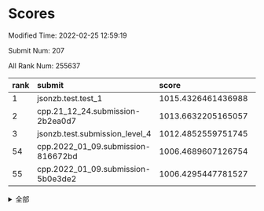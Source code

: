 # Scores

Modified Time: 2022-02-25 12:59:19

Submit Num: 207

All Rank Num: 255637

| rank |               submit               |       score        |       sigma        | pk_num |
| :--- | :--------------------------------- | :----------------- | :----------------- | :----- |
| 1    | jsonzb.test.test_1                 | 1015.4326461436988 | 0.8786452872978675 | 4941   |
| 2    | cpp.21_12_24.submission-2b2ea0d7   | 1013.6632205165057 | 0.8163874333564525 | 4938   |
| 3    | jsonzb.test.submission_level_4     | 1012.4852559751745 | 0.7911811999373309 | 4934   |
| 54   | cpp.2022_01_09.submission-816672bd | 1006.4689607126754 | 0.7288404357601658 | 4943   |
| 55   | cpp.2022_01_09.submission-5b0e3de2 | 1006.4295447781527 | 0.7167130061798619 | 4940   |


<details>
<summary>全部</summary>

| rank |                 submit                 |       score        |       sigma        | pk_num |
| :--- | :------------------------------------- | :----------------- | :----------------- | :----- |
| 1    | jsonzb.test.test_1                     | 1015.4326461436988 | 0.8786452872978675 | 4941   |
| 2    | cpp.21_12_24.submission-2b2ea0d7       | 1013.6632205165057 | 0.8163874333564525 | 4938   |
| 3    | jsonzb.test.submission_level_4         | 1012.4852559751745 | 0.7911811999373309 | 4934   |
| 4    | gobigger.level_3.submission_level_3_24 | 1011.6487337047108 | 0.7938084207039564 | 4935   |
| 5    | gobigger.level_3.submission_level_3_35 | 1011.3070853348192 | 0.7739486697563879 | 4939   |
| 6    | gobigger.level_3.submission_level_3_38 | 1011.2167111043743 | 0.7801887635056229 | 4938   |
| 7    | gobigger.level_3.submission_level_3_8  | 1011.1560777049186 | 0.7811471393583673 | 4943   |
| 8    | gobigger.level_3.submission_level_3_20 | 1011.1159467069106 | 0.7584544751844507 | 4933   |
| 9    | gobigger.level_3.submission_level_3_31 | 1010.9905579545145 | 0.7728558665638806 | 4932   |
| 10   | gobigger.level_3.submission_level_3_1  | 1010.9289702647137 | 0.7769811523340058 | 4938   |
| 11   | gobigger.level_3.submission_level_3_9  | 1010.9218449476638 | 0.7574931925765453 | 4941   |
| 12   | gobigger.level_3.submission_level_3_32 | 1010.917124253986  | 0.7702975046276145 | 4938   |
| 13   | gobigger.level_3.submission_level_3_28 | 1010.7967722273319 | 0.7673631397828883 | 4941   |
| 14   | gobigger.level_3.submission_level_3_11 | 1010.696751169268  | 0.7729656508423624 | 4942   |
| 15   | gobigger.level_3.submission_level_3_12 | 1010.5867769745003 | 0.7667040209778676 | 4941   |
| 16   | gobigger.level_3.submission_level_3_10 | 1010.5817906968148 | 0.7521016744252661 | 4937   |
| 17   | gobigger.level_3.submission_level_3_17 | 1010.5281617031409 | 0.7579802212351856 | 4940   |
| 18   | gobigger.level_3.submission_level_3_4  | 1010.3476470290366 | 0.7545155014520651 | 4941   |
| 19   | gobigger.level_3.submission_level_3_0  | 1010.3396956394162 | 0.754846607501798  | 4944   |
| 20   | gobigger.level_3.submission_level_3_5  | 1010.309429530181  | 0.7904283007811955 | 4932   |
| 21   | gobigger.level_3.submission_level_3_44 | 1010.265092841501  | 0.7657578141123716 | 4940   |
| 22   | gobigger.level_3.submission_level_3_15 | 1010.2447278032199 | 0.7421529196155354 | 4937   |
| 23   | gobigger.level_3.submission_level_3_22 | 1010.20451218562   | 0.7513298230318782 | 4939   |
| 24   | gobigger.level_3.submission_level_3_41 | 1010.1281835127756 | 0.7515001745178741 | 4938   |
| 25   | gobigger.level_3.submission_level_3_33 | 1010.0950700543693 | 0.7505235073820101 | 4944   |
| 26   | gobigger.level_3.submission_level_3_47 | 1010.0487228509277 | 0.763860183609516  | 4941   |
| 27   | gobigger.level_3.submission_level_3_37 | 1010.0421118241209 | 0.7665271150870575 | 4941   |
| 28   | gobigger.level_3.submission_level_3_36 | 1009.9409673454104 | 0.7465178876087494 | 4938   |
| 29   | gobigger.level_3.submission_level_3_49 | 1009.9279915482238 | 0.7645725842279657 | 4941   |
| 30   | gobigger.level_3.submission_level_3_14 | 1009.8017017776954 | 0.7645204921155948 | 4944   |
| 31   | gobigger.level_3.submission_level_3_27 | 1009.789761231903  | 0.7513795906854764 | 4941   |
| 32   | gobigger.level_3.submission_level_3_21 | 1009.7398354376485 | 0.7528001200299765 | 4940   |
| 33   | gobigger.level_3.submission_level_3_29 | 1009.7140367623283 | 0.7568443809580585 | 4937   |
| 34   | gobigger.level_3.submission_level_3_25 | 1009.7001009965352 | 0.7461613842750461 | 4939   |
| 35   | gobigger.level_3.submission_level_3_39 | 1009.679536750249  | 0.7734546315051123 | 4942   |
| 36   | gobigger.level_3.submission_level_3_34 | 1009.5926361701192 | 0.7704839823123343 | 4939   |
| 37   | gobigger.level_3.submission_level_3_48 | 1009.5855337435993 | 0.7636582988919435 | 4941   |
| 38   | gobigger.level_3.submission_level_3_45 | 1009.4908819915917 | 0.7565118677142517 | 4943   |
| 39   | gobigger.level_3.submission_level_3_40 | 1009.334820214375  | 0.7567557969556887 | 4940   |
| 40   | gobigger.level_3.submission_level_3_7  | 1009.3023383400301 | 0.7492805051003268 | 4939   |
| 41   | gobigger.level_3.submission_level_3_2  | 1009.276735842757  | 0.7212818960356597 | 4938   |
| 42   | gobigger.level_3.submission_level_3_6  | 1009.2718054001687 | 0.7525630755322502 | 4939   |
| 43   | gobigger.level_3.submission_level_3_23 | 1009.2692657249883 | 0.7359961458500387 | 4942   |
| 44   | gobigger.level_3.submission_level_3_46 | 1009.1453676535784 | 0.7580497991838303 | 4944   |
| 45   | gobigger.level_3.submission_level_3_13 | 1009.0344400486111 | 0.7355482753597055 | 4942   |
| 46   | gobigger.level_3.submission_level_3_18 | 1009.0023163641838 | 0.7286822558404008 | 4941   |
| 47   | gobigger.level_3.submission_level_3_19 | 1008.9979239181532 | 0.7460481892303227 | 4938   |
| 48   | gobigger.level_3.submission_level_3_3  | 1008.8369663838957 | 0.7600060175144892 | 4936   |
| 49   | gobigger.level_3.submission_level_3_16 | 1008.6536853452152 | 0.7625747941607516 | 4938   |
| 50   | gobigger.level_3.submission_level_3_43 | 1008.4833849319454 | 0.7520523339329351 | 4940   |
| 51   | gobigger.level_3.submission_level_3_30 | 1008.4373322236893 | 0.7413724804932434 | 4941   |
| 52   | gobigger.level_3.submission_level_3_42 | 1008.4279119348063 | 0.7305638166820456 | 4935   |
| 53   | gobigger.level_3.submission_level_3_26 | 1007.1937149688222 | 0.723416975998487  | 4943   |
| 54   | cpp.2022_01_09.submission-816672bd     | 1006.4689607126754 | 0.7288404357601658 | 4943   |
| 55   | cpp.2022_01_09.submission-5b0e3de2     | 1006.4295447781527 | 0.7167130061798619 | 4940   |
| 56   | gobigger.level_1.submission_level_1_22 | 1005.891059243147  | 0.7319479567746261 | 4938   |
| 57   | gobigger.level_1.submission_level_1_1  | 1005.5107451519492 | 0.7309612744875521 | 4938   |
| 58   | gobigger.level_1.submission_level_1_37 | 1005.2224766167569 | 0.7375330461328452 | 4941   |
| 59   | gobigger.level_1.submission_level_1_47 | 1004.8391697588658 | 0.7187606477837467 | 4941   |
| 60   | gobigger.level_1.submission_level_1_4  | 1004.4656180402291 | 0.7205031264632438 | 4939   |
| 61   | gobigger.level_1.submission_level_1_27 | 1004.3603590831991 | 0.7262740420959035 | 4943   |
| 62   | gobigger.level_1.submission_level_1_0  | 1004.2738055451345 | 0.7194450280538064 | 4935   |
| 63   | gobigger.level_1.submission_level_1_35 | 1004.1774779076404 | 0.7178815009242859 | 4939   |
| 64   | gobigger.level_1.submission_level_1_24 | 1004.1499506979236 | 0.7232626521736221 | 4936   |
| 65   | gobigger.level_1.submission_level_1_12 | 1004.0401306087467 | 0.7287190032421007 | 4941   |
| 66   | gobigger.level_1.submission_level_1_45 | 1003.9657745065964 | 0.7213976711171742 | 4943   |
| 67   | gobigger.level_1.submission_level_1_17 | 1003.8488261299821 | 0.7268976700182566 | 4940   |
| 68   | gobigger.level_1.submission_level_1_10 | 1003.7717391189432 | 0.7221946865293496 | 4943   |
| 69   | gobigger.level_1.submission_level_1_39 | 1003.7677815738915 | 0.7158591451910122 | 4937   |
| 70   | gobigger.level_1.submission_level_1_46 | 1003.7346318461064 | 0.7189163527832083 | 4940   |
| 71   | gobigger.level_1.submission_level_1_23 | 1003.6922248824475 | 0.7200064829529242 | 4935   |
| 72   | gobigger.level_1.submission_level_1_5  | 1003.6761109456389 | 0.7142259844308074 | 4934   |
| 73   | gobigger.level_1.submission_level_1_13 | 1003.6525420648921 | 0.7157760298434559 | 4940   |
| 74   | gobigger.level_1.submission_level_1_40 | 1003.6469123938971 | 0.7140645635629206 | 4941   |
| 75   | gobigger.level_1.submission_level_1_38 | 1003.5702572704303 | 0.7140892296699459 | 4940   |
| 76   | gobigger.level_1.submission_level_1_31 | 1003.5601589020822 | 0.7059616561540104 | 4944   |
| 77   | gobigger.level_1.submission_level_1_32 | 1003.5369964940425 | 0.718912310118179  | 4941   |
| 78   | gobigger.level_1.submission_level_1_18 | 1003.4796355690736 | 0.7141045107453327 | 4938   |
| 79   | gobigger.level_1.submission_level_1_14 | 1003.4617874115621 | 0.7274300950775406 | 4938   |
| 80   | gobigger.level_1.submission_level_1_25 | 1003.3422772405382 | 0.7061074413199097 | 4940   |
| 81   | gobigger.level_1.submission_level_1_33 | 1003.3368803065011 | 0.7108313444597486 | 4941   |
| 82   | gobigger.level_1.submission_level_1_49 | 1003.3365006331575 | 0.7244766651713537 | 4943   |
| 83   | gobigger.level_1.submission_level_1_44 | 1003.1557472179844 | 0.7111210869845462 | 4940   |
| 84   | gobigger.level_1.submission_level_1_6  | 1003.1192484002614 | 0.7196156398687293 | 4942   |
| 85   | gobigger.level_1.submission_level_1_9  | 1003.068537039879  | 0.7236286018584486 | 4939   |
| 86   | gobigger.level_1.submission_level_1_30 | 1003.0446931918021 | 0.717880103636805  | 4945   |
| 87   | gobigger.level_1.submission_level_1_2  | 1003.0339059020599 | 0.709578104132479  | 4941   |
| 88   | gobigger.level_1.submission_level_1_43 | 1003.0330020264449 | 0.7262237002495042 | 4942   |
| 89   | gobigger.level_1.submission_level_1_19 | 1002.9370777206434 | 0.7187872048152133 | 4942   |
| 90   | gobigger.level_1.submission_level_1_16 | 1002.7404573504742 | 0.7094233778550925 | 4938   |
| 91   | gobigger.level_1.submission_level_1_28 | 1002.7209147449347 | 0.7141252420453809 | 4939   |
| 92   | gobigger.level_1.submission_level_1_36 | 1002.7191234724378 | 0.7220777352373026 | 4938   |
| 93   | gobigger.level_1.submission_level_1_3  | 1002.6954911880243 | 0.7156473534027162 | 4939   |
| 94   | gobigger.level_1.submission_level_1_15 | 1002.6633444463888 | 0.7075521422135446 | 4937   |
| 95   | gobigger.level_1.submission_level_1_29 | 1002.6627111914217 | 0.7166276729783037 | 4940   |
| 96   | gobigger.level_1.submission_level_1_11 | 1002.6570764759961 | 0.7170146390325738 | 4942   |
| 97   | gobigger.level_1.submission_level_1_21 | 1002.6539562049938 | 0.7268831756219701 | 4941   |
| 98   | gobigger.level_1.submission_level_1_20 | 1002.638866810393  | 0.7185766125483716 | 4940   |
| 99   | gobigger.level_1.submission_level_1_42 | 1002.6352029223377 | 0.7249956334594267 | 4944   |
| 100  | gobigger.level_1.submission_level_1_8  | 1002.6077384977431 | 0.7178348060342155 | 4940   |
| 101  | gobigger.level_1.submission_level_1_7  | 1002.5368920690694 | 0.7143148024092721 | 4938   |
| 102  | gobigger.level_1.submission_level_1_48 | 1002.1865255442104 | 0.7232670304576245 | 4937   |
| 103  | gobigger.level_1.submission_level_1_41 | 1002.1433962282458 | 0.7292949191272163 | 4934   |
| 104  | gobigger.level_1.submission_level_1_34 | 1002.0697234235793 | 0.7130792835531233 | 4940   |
| 105  | gobigger.level_1.submission_level_1_26 | 1001.6470324901113 | 0.7090624133274476 | 4945   |
| 106  | gobigger.random.submission_random_39   | 997.2623470893548  | 0.7215989076418042 | 4934   |
| 107  | gobigger.random.submission_random_42   | 997.1615491716141  | 0.7135847362660207 | 4936   |
| 108  | gobigger.random.submission_random_14   | 996.943053717816   | 0.724679258881783  | 4945   |
| 109  | gobigger.random.submission_random_19   | 996.8115278123323  | 0.7141490947873154 | 4939   |
| 110  | gobigger.random.submission_random_32   | 996.7874471269632  | 0.7103442110171055 | 4941   |
| 111  | gobigger.random.submission_random_7    | 996.7874209624484  | 0.7224123444023706 | 4938   |
| 112  | gobigger.random.submission_random_2    | 996.7482712431586  | 0.7130691394024768 | 4944   |
| 113  | gobigger.random.submission_random_47   | 996.7446515210742  | 0.7008405562704212 | 4939   |
| 114  | gobigger.random.submission_random_10   | 996.5665748515628  | 0.7079711590560053 | 4944   |
| 115  | gobigger.random.submission_random_3    | 996.5604116333203  | 0.7070541716872396 | 4940   |
| 116  | gobigger.random.submission_random_25   | 996.5365138716749  | 0.7128566953416289 | 4930   |
| 117  | gobigger.random.submission_random_8    | 996.5356810338939  | 0.7154977861047734 | 4939   |
| 118  | gobigger.random.submission_random_11   | 996.459165535919   | 0.7114685582620303 | 4941   |
| 119  | gobigger.random.submission_random_45   | 996.4519958260638  | 0.6998798331569605 | 4937   |
| 120  | gobigger.random.submission_random_23   | 996.3546187551134  | 0.7228819829748991 | 4941   |
| 121  | gobigger.random.submission_random_33   | 996.3220707689785  | 0.7078153717627119 | 4943   |
| 122  | gobigger.random.submission_random_4    | 996.2182035563621  | 0.7143261161078741 | 4938   |
| 123  | gobigger.random.submission_random_44   | 996.1614647293225  | 0.7078616531651121 | 4937   |
| 124  | gobigger.random.submission_random_26   | 996.1493424280046  | 0.6946389424843564 | 4936   |
| 125  | gobigger.random.submission_random_15   | 996.1142333767278  | 0.7085846346342312 | 4934   |
| 126  | gobigger.random.submission_random_21   | 996.0833535332059  | 0.7216747529757507 | 4942   |
| 127  | gobigger.random.submission_random_6    | 995.950527913766   | 0.7026607344698655 | 4947   |
| 128  | gobigger.random.submission_random_20   | 995.9145672636471  | 0.7043462838218747 | 4944   |
| 129  | gobigger.random.submission_random_18   | 995.8220524416828  | 0.7027495005683757 | 4936   |
| 130  | gobigger.random.submission_random_35   | 995.753009871513   | 0.7198327535521633 | 4941   |
| 131  | gobigger.random.submission_random_29   | 995.7526102496381  | 0.7030100904054948 | 4941   |
| 132  | gobigger.random.submission_random_46   | 995.7388107085475  | 0.7022974047865979 | 4942   |
| 133  | gobigger.random.submission_random_49   | 995.6978291130772  | 0.7139638711477575 | 4944   |
| 134  | gobigger.random.submission_random_5    | 995.6449943540595  | 0.7045178152526536 | 4940   |
| 135  | gobigger.random.submission_random_22   | 995.6284480640387  | 0.7099408359388247 | 4938   |
| 136  | gobigger.random.submission_random_38   | 995.6165455357028  | 0.7253233578723682 | 4941   |
| 137  | gobigger.random.submission_random_43   | 995.5991949106567  | 0.7127863141088122 | 4943   |
| 138  | gobigger.random.submission_random_0    | 995.5860785058351  | 0.7068451272773193 | 4942   |
| 139  | gobigger.random.submission_random_41   | 995.5624937443629  | 0.7111480257625337 | 4937   |
| 140  | gobigger.random.submission_random_37   | 995.5500476808157  | 0.7121588241689767 | 4940   |
| 141  | gobigger.random.submission_random_30   | 995.474594688501   | 0.6874856036941719 | 4942   |
| 142  | gobigger.random.submission_random_31   | 995.4234033397056  | 0.7050607385678979 | 4937   |
| 143  | gobigger.random.submission_random_17   | 995.4028715531036  | 0.7059541669819879 | 4937   |
| 144  | gobigger.random.submission_random_36   | 995.2984914595954  | 0.7188387961235865 | 4940   |
| 145  | gobigger.random.submission_random_48   | 995.2604403915715  | 0.7136213793786645 | 4943   |
| 146  | gobigger.random.submission_random_16   | 995.2474121922896  | 0.7162820341170711 | 4940   |
| 147  | gobigger.random.submission_random_1    | 995.1852999771515  | 0.7304343872164889 | 4940   |
| 148  | gobigger.random.submission_random_34   | 995.1817520250614  | 0.7087310909955755 | 4943   |
| 149  | gobigger.random.submission_random_40   | 995.0795074367894  | 0.7111728923861438 | 4940   |
| 150  | gobigger.random.submission_random_27   | 995.0229357898675  | 0.7165325766114065 | 4939   |
| 151  | gobigger.random.submission_random_28   | 995.0081363465102  | 0.7066637188800311 | 4939   |
| 152  | gobigger.random.submission_random_9    | 994.8995809269578  | 0.7160981408489903 | 4938   |
| 153  | gobigger.random.submission_random_24   | 994.8192263080892  | 0.7224318891790844 | 4937   |
| 154  | gobigger.random.submission_random_13   | 994.752357400484   | 0.7073108126558248 | 4942   |
| 155  | gobigger.random.submission_random_12   | 994.6412555697641  | 0.7104108297016292 | 4940   |
| 156  | gobigger.level_2.submission_level_2_36 | 994.2120642753482  | 0.7174389049737367 | 4946   |
| 157  | gobigger.level_2.submission_level_2_49 | 993.6296274886771  | 0.7170570472559216 | 4943   |
| 158  | gobigger.level_2.submission_level_2_22 | 993.602709755554   | 0.7372681718880368 | 4940   |
| 159  | gobigger.level_2.submission_level_2_28 | 993.5274353211136  | 0.7251159728231309 | 4942   |
| 160  | gobigger.level_2.submission_level_2_23 | 993.4561149081558  | 0.7321390420911092 | 4939   |
| 161  | gobigger.level_2.submission_level_2_2  | 993.4424100877084  | 0.7300038440916609 | 4940   |
| 162  | gobigger.level_2.submission_level_2_4  | 993.261596341083   | 0.7327504780772145 | 4943   |
| 163  | gobigger.level_2.submission_level_2_0  | 993.2567088608623  | 0.7360813503157492 | 4935   |
| 164  | gobigger.level_2.submission_level_2_48 | 993.1073188001249  | 0.7431714388434459 | 4940   |
| 165  | gobigger.level_2.submission_level_2_40 | 992.9125156149149  | 0.7421220669041202 | 4936   |
| 166  | gobigger.level_2.submission_level_2_20 | 992.7484410229133  | 0.724384709673057  | 4943   |
| 167  | gobigger.level_2.submission_level_2_21 | 992.7418952614831  | 0.7358793717475315 | 4940   |
| 168  | gobigger.level_2.submission_level_2_46 | 992.7379781265196  | 0.7504431639767901 | 4935   |
| 169  | gobigger.level_2.submission_level_2_26 | 992.6347643689895  | 0.7540007307726903 | 4945   |
| 170  | gobigger.level_2.submission_level_2_37 | 992.6276121535163  | 0.7503392427220389 | 4942   |
| 171  | gobigger.level_2.submission_level_2_29 | 992.6227881273483  | 0.7283444133467907 | 4945   |
| 172  | gobigger.level_2.submission_level_2_11 | 992.4508946938104  | 0.7325920209096347 | 4939   |
| 173  | gobigger.level_2.submission_level_2_1  | 992.4182953367784  | 0.7255729543034531 | 4936   |
| 174  | gobigger.level_2.submission_level_2_42 | 992.4082967752898  | 0.7520175016133022 | 4941   |
| 175  | gobigger.level_2.submission_level_2_43 | 992.2740981873751  | 0.7567797176729533 | 4937   |
| 176  | gobigger.level_2.submission_level_2_32 | 992.2735445008238  | 0.7530989589463161 | 4940   |
| 177  | gobigger.level_2.submission_level_2_16 | 992.2168089181347  | 0.7294371916453496 | 4940   |
| 178  | gobigger.level_2.submission_level_2_35 | 992.2021410923765  | 0.7502103441184195 | 4937   |
| 179  | gobigger.level_2.submission_level_2_33 | 992.116497009053   | 0.737242008550222  | 4940   |
| 180  | gobigger.level_2.submission_level_2_10 | 992.1156039245872  | 0.7518377984832401 | 4938   |
| 181  | gobigger.level_2.submission_level_2_8  | 992.0670063394766  | 0.7487519218417303 | 4939   |
| 182  | gobigger.level_2.submission_level_2_7  | 991.88342738125    | 0.7450143411011251 | 4945   |
| 183  | gobigger.level_2.submission_level_2_6  | 991.7939757240675  | 0.7521312424028136 | 4942   |
| 184  | gobigger.level_2.submission_level_2_15 | 991.770264134266   | 0.7319147015658672 | 4938   |
| 185  | gobigger.level_2.submission_level_2_12 | 991.7222419836032  | 0.7477676965145205 | 4943   |
| 186  | gobigger.level_2.submission_level_2_41 | 991.6856633152162  | 0.749908815837533  | 4936   |
| 187  | gobigger.level_2.submission_level_2_9  | 991.6787741356692  | 0.7384662748625487 | 4940   |
| 188  | gobigger.level_2.submission_level_2_25 | 991.5861755386109  | 0.7469828802540983 | 4942   |
| 189  | gobigger.level_2.submission_level_2_45 | 991.5512954809664  | 0.7591637829682841 | 4941   |
| 190  | gobigger.level_2.submission_level_2_13 | 991.5303302107292  | 0.7775812228114963 | 4941   |
| 191  | gobigger.level_2.submission_level_2_24 | 991.2286092133631  | 0.7710626787551523 | 4944   |
| 192  | gobigger.level_2.submission_level_2_5  | 991.2127741443464  | 0.7310237645360209 | 4945   |
| 193  | gobigger.level_2.submission_level_2_19 | 991.1650528749162  | 0.7777619842066189 | 4936   |
| 194  | gobigger.level_2.submission_level_2_3  | 991.0569707249107  | 0.7323373943845638 | 4937   |
| 195  | gobigger.level_2.submission_level_2_14 | 991.0408204568336  | 0.7541472460106335 | 4943   |
| 196  | gobigger.level_2.submission_level_2_27 | 991.0339368206386  | 0.7533053464836438 | 4943   |
| 197  | gobigger.level_2.submission_level_2_18 | 990.9718254005476  | 0.760511275219021  | 4942   |
| 198  | gobigger.level_2.submission_level_2_34 | 990.95001324496    | 0.7407639756742983 | 4939   |
| 199  | gobigger.level_2.submission_level_2_47 | 990.7734533733297  | 0.7419806532880653 | 4939   |
| 200  | gobigger.level_2.submission_level_2_38 | 990.7120936746286  | 0.7697725882625416 | 4939   |
| 201  | gobigger.level_2.submission_level_2_39 | 990.7120771903818  | 0.7627763452677039 | 4938   |
| 202  | gobigger.level_2.submission_level_2_17 | 990.6782603261121  | 0.7703264931357133 | 4937   |
| 203  | gobigger.level_2.submission_level_2_44 | 990.3438879797068  | 0.7557201602927937 | 4938   |
| 204  | gobigger.level_2.submission_level_2_31 | 990.3190840621143  | 0.7537844583084495 | 4945   |
| 205  | gobigger.level_2.submission_level_2_30 | 990.2246290412406  | 0.7529534411211958 | 4939   |
| 206  | gobigger.none.submission_none_0        | 977.6480263043769  | 1.4144075707457693 | 4942   |
| 207  | gobigger.none.submission_none_1        | 975.8810221929398  | 1.4405019594089237 | 4941   |

</details>